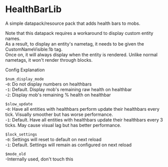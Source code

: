 # HealthBarLib
 A simple datapack/resource pack that adds health bars to mobs.  

Note that this datapack requires a workaround to display custom entity names.  
As a result, to display an entity's nametag, it needs to be given the CustomNameVisible:1b tag.  
Once on, it will always display when the entity is rendered. Unlike normal nametags, it won't render through blocks.  

Config Explanation  

`$num_display_mode`  
    -`0`: Do not display numbers on healthbars  
    -`1`: Default. Display mob's remaining raw health on healthbar  
    -`2`: Display mob's remaining % health on healthbar  
  
`$slow_update`  
    -`0`: Have all entities with healthbars perform update their healthbars every tick. Visually smoother but has worse performance.  
    -`1`: Default. Have all entities with healthbars update their healthbars every 3 ticks. May cause visual lag but has better performance.  
  
`$lock_settings`  
    -`0`: Settings will reset to default on next reload  
    -`1`: Default. Settings will remain as configured on next reload  
  
`$mode_old`  
    -Internally used, don't touch this  
